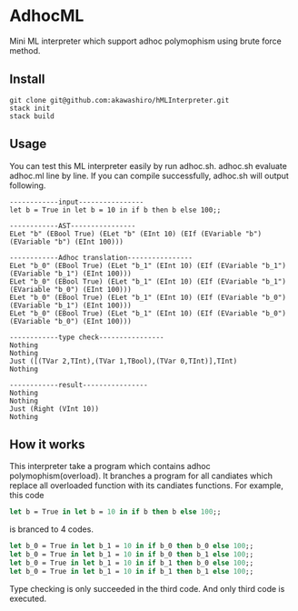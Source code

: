 # AdhocML
Mini ML interpreter which support adhoc polymophism using brute force method.

## Install
```shell
git clone git@github.com:akawashiro/hMLInterpreter.git
stack init
stack build
```

## Usage
You can test this ML interpreter easily by run adhoc.sh.
adhoc.sh evaluate adhoc.ml line by line.
If you can compile successfully, adhoc.sh will output following.
```Shell
------------input----------------
let b = True in let b = 10 in if b then b else 100;;

------------AST----------------
ELet "b" (EBool True) (ELet "b" (EInt 10) (EIf (EVariable "b") (EVariable "b") (EInt 100)))

------------Adhoc translation----------------
ELet "b_0" (EBool True) (ELet "b_1" (EInt 10) (EIf (EVariable "b_1") (EVariable "b_1") (EInt 100)))
ELet "b_0" (EBool True) (ELet "b_1" (EInt 10) (EIf (EVariable "b_1") (EVariable "b_0") (EInt 100)))
ELet "b_0" (EBool True) (ELet "b_1" (EInt 10) (EIf (EVariable "b_0") (EVariable "b_1") (EInt 100)))
ELet "b_0" (EBool True) (ELet "b_1" (EInt 10) (EIf (EVariable "b_0") (EVariable "b_0") (EInt 100)))

------------type check----------------
Nothing
Nothing
Just ([(TVar 2,TInt),(TVar 1,TBool),(TVar 0,TInt)],TInt)
Nothing

------------result----------------
Nothing
Nothing
Just (Right (VInt 10))
Nothing

```

## How it works
This interpreter take a program which contains adhoc polymophism(overload). It branches a program for all candiates which replace all overloaded function with its candiates functions. For example, this code
```OCaml
let b = True in let b = 10 in if b then b else 100;;
```
is branced to 4 codes.
```OCaml
let b_0 = True in let b_1 = 10 in if b_0 then b_0 else 100;;
let b_0 = True in let b_1 = 10 in if b_0 then b_1 else 100;;
let b_0 = True in let b_1 = 10 in if b_1 then b_0 else 100;;
let b_0 = True in let b_1 = 10 in if b_1 then b_1 else 100;;
```
Type checking is only succeeded in the third code. And only third code is executed.
